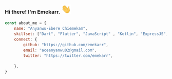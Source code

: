 ### Hi there! I'm Emekarr. <img src="https://github.com/AbdussamadYisau/AbdussamadYisau/blob/master/Hi.gif" width="30px">

```javascript
const about_me = {
    name: "Anyanwu-Ebere Chiemekam",
    skillset: ["Dart", "Flutter", "JavaScript" , "Kotlin", "ExpressJS", "NodeJS"],
    connect: {
        github: "https://github.com/emekarr",
        email: "aceanyanwu02@gmail.com",
        twitter: "https://twitter.com/emekarr",
        
    },
}
```
